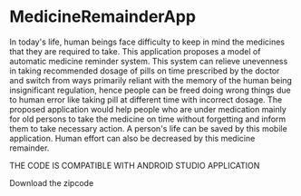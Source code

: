 # MedicineRemainderApp
In today's life, human beings face difficulty to keep in mind the medicines that they are 
required to take. This application proposes a model of automatic medicine reminder system. 
This system can relieve unevenness in taking recommended dosage of pills on time prescribed 
by the doctor and switch from ways primarily reliant with the memory of the human being 
insignificant regulation, hence people can be freed doing wrong things due to human error like 
taking pill at different time with incorrect dosage. The proposed application would help people 
who are under medication mainly for old persons to take the medicine on time without 
forgetting and inform them to take necessary action. A person's life can be saved by this mobile 
application. Human effort can also be decreased by this medicine remainder.

THE CODE IS COMPATIBLE WITH ANDROID STUDIO APPLICATION

Download the zipcode
